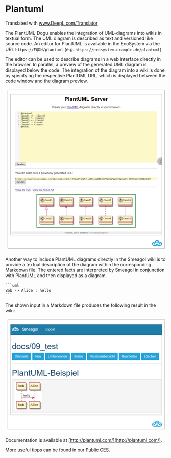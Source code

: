# Plantuml

Translated with www.DeepL.com/Translator

The PlantUML-Dogu enables the integration of UML-diagrams into wikis in textual form. The UML diagram is described as text and versioned like source code. An editor for PlantUML is available in the EcoSystem via the URL `https://FQDN/plantuml` (e.g. `https://ecosystem.example.de/plantuml`).


The editor can be used to describe diagrams in a web interface directly in the browser. In parallel, a preview of the generated UML diagram is displayed below the code. The integration of the diagram into a wiki is done by specifying the respective PlantUML URL, which is displayed between the code window and the diagram preview.

![The web interface of the PlantUML editor](figures/plantuml/PlantUMLEditor.png)



Another way to include PlantUML diagrams directly in the Smeagol wiki is to provide a textual description of the diagram within the corresponding Markdown file. The entered facts are interpreted by Smeagol in conjunction with PlantUML and then displayed as a diagram.

```
​```uml
Bob -> Alice : hello
​```
```

The shown input in a Markdown file produces the following result in the wiki:

![UML-Diagramm in Smeagol](figures/plantuml/PlantUMLBeispielSmeagol.png)

Documentation is available at [http://plantuml.com/](http://plantuml.com/).

More useful tipps can be found in our [Public CES](https://cloudogu.windcloud.de/smeagol/FjSp0UMOA1D6/main/docs/Home).
